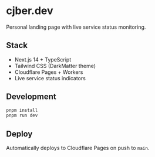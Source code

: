 # cjber.dev

Personal landing page with live service status monitoring.

## Stack
- Next.js 14 + TypeScript
- Tailwind CSS (DarkMatter theme)
- Cloudflare Pages + Workers
- Live service status indicators

## Development
```bash
pnpm install
pnpm run dev
```

## Deploy
Automatically deploys to Cloudflare Pages on push to `main`.
